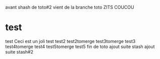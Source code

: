 avant shash
de toto#2
vient de la branche toto
ZITS
COUCOU
# test
test
Ceci est un joli test
test2
test2tomerge
test3tomerge
test3
test4tomerge
test4
test5tomerge
test5
fin de toto
ajout suite stash
ajout suite stash#2